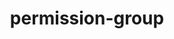 ---
layout: default
title: permission-group
parent: App manifest file
grand_parent: App basics
nav_order: 17
---